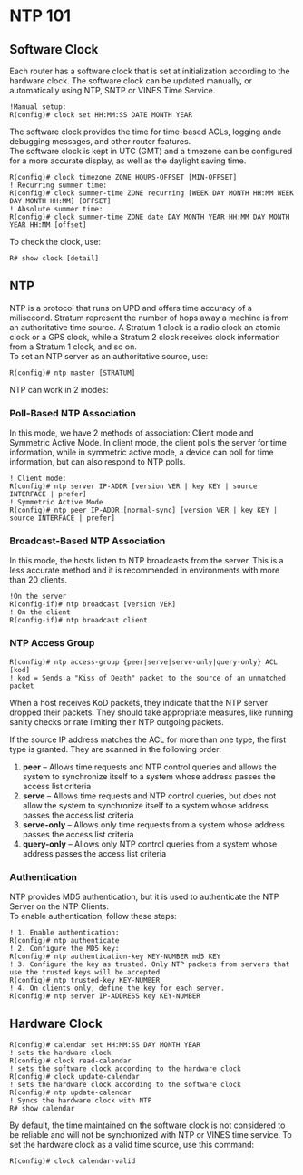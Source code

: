 # NTP 101

## Software Clock

Each router has a software clock that is set at initialization according to the hardware clock. The software clock can be updated manually, or automatically using NTP, SNTP or VINES Time Service.

```
!Manual setup:
R(config)# clock set HH:MM:SS DATE MONTH YEAR
```

The software clock provides the time for time-based ACLs, logging ande debugging messages, and other router features.\
The software clock is kept in UTC (GMT) and a timezone can be configured for a more accurate display, as well as the daylight saving time.

```
R(config)# clock timezone ZONE HOURS-OFFSET [MIN-OFFSET]
! Recurring summer time:
R(config)# clock summer-time ZONE recurring [WEEK DAY MONTH HH:MM WEEK DAY MONTH HH:MM] [OFFSET]
! Absolute summer time:
R(config)# clock summer-time ZONE date DAY MONTH YEAR HH:MM DAY MONTH YEAR HH:MM [offset]
```

To check the clock, use:

```
R# show clock [detail]
```

## NTP

NTP is a protocol that runs on UPD and offers time accuracy of a milisecond. Stratum represent the number of hops away a machine is from an authoritative time source. A Stratum 1 clock is a radio clock an atomic clock or a GPS clock, while a Stratum 2 clock receives clock information from a Stratum 1 clock, and so on.\
To set an NTP server as an authoritative source, use:

```
R(config)# ntp master [STRATUM]
```

NTP can work in 2 modes:

### Poll-Based NTP Association

In this mode, we have 2 methods of association: Client mode and Symmetric Active Mode. In client mode, the client polls the server for time information, while in symmetric active mode, a device can poll for time information, but can also respond to NTP polls.

```
! Client mode:
R(config)# ntp server IP-ADDR [version VER | key KEY | source INTERFACE | prefer]
! Symmetric Active Mode
R(config)# ntp peer IP-ADDR [normal-sync] [version VER | key KEY | source INTERFACE | prefer]
```

### Broadcast-Based NTP Association

In this mode, the hosts listen to NTP broadcasts from the server. This is a less accurate method and it is recommended in environments with more than 20 clients.

```
!On the server
R(config-if)# ntp broadcast [version VER]
! On the client
R(config-if)# ntp broadcast client
```

### NTP Access Group

```
R(config)# ntp access-group {peer|serve|serve-only|query-only} ACL [kod]
! kod = Sends a "Kiss of Death" packet to the source of an unmatched packet
```

When a host receives KoD packets, they indicate that the NTP server dropped their packets. They should take appropriate measures, like running sanity checks or rate limiting their NTP outgoing packets.

If the source IP address matches the ACL for more than one type, the first type is granted. They are scanned in the following order:

1. **peer** – Allows time requests and NTP control queries and allows the system to synchronize itself to a system whose address passes the access list criteria
2. **serve** – Allows time requests and NTP control queries, but does not allow the system to synchronize itself to a system whose address passes the access list criteria
3. **serve-only** – Allows only time requests from a system whose address passes the access list criteria
4. **query-only** – Allows only NTP control queries from a system whose address passes the access list criteria

### Authentication

NTP provides MD5 authentication, but it is used to authenticate the NTP Server on the NTP Clients.\
To enable authentication, follow these steps:

```
! 1. Enable authentication:
R(config)# ntp authenticate
! 2. Configure the MD5 key:
R(config)# ntp authentication-key KEY-NUMBER md5 KEY
! 3. Configure the key as trusted. Only NTP packets from servers that use the trusted keys will be accepted
R(config)# ntp trusted-key KEY-NUMBER
! 4. On clients only, define the key for each server.
R(config)# ntp server IP-ADDRESS key KEY-NUMBER
```

## Hardware Clock

```
R(config)# calendar set HH:MM:SS DAY MONTH YEAR
! sets the hardware clock
R(config)# clock read-calendar
! sets the software clock according to the hardware clock
R(config)# clock update-calendar
! sets the hardware clock according to the software clock
R(config)# ntp update-calendar
! Syncs the hardware clock with NTP
R# show calendar
```

By default, the time maintained on the software clock is not considered to be reliable and will not be synchronized with NTP or VINES time service. To set the hardware clock as a valid time source, use this command:

```
R(config)# clock calendar-valid
```

